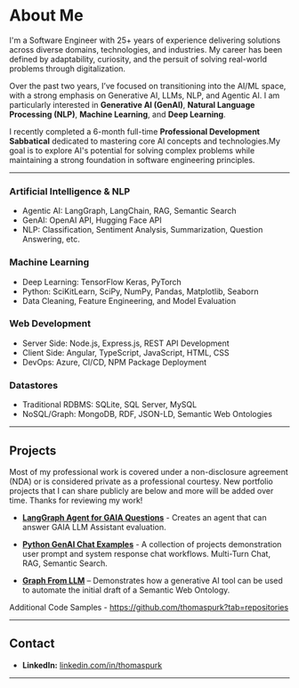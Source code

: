 # About Me  

I'm a Software Engineer with 25+ years of experience delivering solutions across diverse domains, technologies, and industries. My career has been defined by adaptability, curiosity, and the persuit of solving real-world problems through digitalization.

Over the past two years, I’ve focused on transitioning into the AI/ML space, with a strong emphasis on Generative AI, LLMs, NLP, and Agentic AI. I am particularly interested in **Generative AI (GenAI)**, **Natural Language Processing (NLP)**, **Machine Learning**, and **Deep Learning**.

I recently completed a 6-month full-time **Professional Development Sabbatical** dedicated to mastering core AI concepts and technologies.My goal is to explore AI's potential for solving complex problems while maintaining a strong foundation in software engineering principles.  

---

### Artificial Intelligence & NLP
- Agentic AI: LangGraph, LangChain, RAG, Semantic Search
- GenAI: OpenAI API, Hugging Face API  
- NLP: Classification, Sentiment Analysis, Summarization, Question Answering, etc.

### Machine Learning
- Deep Learning: TensorFlow Keras, PyTorch 
- Python: SciKitLearn, SciPy, NumPy, Pandas, Matplotlib, Seaborn
- Data Cleaning, Feature Engineering, and Model Evaluation  

### Web Development  
- Server Side: Node.js, Express.js, REST API Development  
- Client Side: Angular, TypeScript, JavaScript, HTML, CSS  
- DevOps: Azure, CI/CD, NPM Package Deployment 

### Datastores 
- Traditional RDBMS: SQLite, SQL Server, MySQL
- NoSQL/Graph: MongoDB, RDF, JSON-LD, Semantic Web Ontologies 

---

## Projects

Most of my professional work is covered under a non-disclosure agreement (NDA) or is considered private as a professional courtesy. New portfolio projects that I can share publicly are below and more will be added over time. Thanks for reviewing my work!

- [**LangGraph Agent for GAIA Questions**](https://github.com/thomaspurk/langgraph-agent-gaia-questions/) - Creates an agent that can answer GAIA LLM Assistant evaluation. 

- [**Python GenAI Chat Examples**](https://github.com/thomaspurk/python-gen-ai-chat-examples) - A collection of projects demonstration user prompt and system response chat workflows. Multi-Turn Chat, RAG, Semantic Search.


- [**Graph From LLM**](https://github.com/thomaspurk/graph-from-llm) – Demonstrates how a generative AI tool can be used to automate the initial draft of a Semantic Web Ontology. 
  
Additional Code Samples - https://github.com/thomaspurk?tab=repositories

---

## Contact  
- **LinkedIn:** [linkedin.com/in/thomaspurk](https://linkedin.com/in/thomaspurk)  

---
